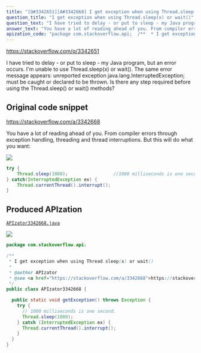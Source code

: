 ```yaml
---
title: "[Q#3342651][A#3342668] I get exception when using Thread.sleep(x) or wait()"
question_title: "I get exception when using Thread.sleep(x) or wait()"
question_text: "I have tried to delay - or put to sleep - my Java program, but an error occurs. I'm unable to use Thread.sleep(x) or wait(). The same error message appears: unreported exception java.lang.InterruptedException; must be caught or declared to be thrown. Is there any step required before using the Thread.sleep() or wait() methods?"
answer_text: "You have a lot of reading ahead of you. From compiler errors through exception handling, threading and thread interruptions. But this will do what you want:"
apization_code: "package com.stackoverflow.api;  /**  * I get exception when using Thread.sleep(x) or wait()  *  * @author APIzator  * @see <a href=\"https://stackoverflow.com/a/3342668\">https://stackoverflow.com/a/3342668</a>  */ public class APIzator3342668 {    public static void getException() throws Exception {     try {       // 1000 milliseconds is one second.       Thread.sleep(1000);     } catch (InterruptedException ex) {       Thread.currentThread().interrupt();     }   } }"
---
```


https://stackoverflow.com/q/3342651

I have tried to delay - or put to sleep - my Java program, but an error occurs.
I&#x27;m unable to use Thread.sleep(x) or wait(). The same error message appears:
unreported exception java.lang.InterruptedException; must be caught or declared to be thrown.
Is there any step required before using the Thread.sleep() or wait() methods?



## Original code snippet

https://stackoverflow.com/a/3342668

You have a lot of reading ahead of you. From compiler errors through exception handling, threading and thread interruptions. But this will do what you want:

<div class="code-logo"><img src="/stackoverflow.png" /></div>

```java
try {
    Thread.sleep(1000);                 //1000 milliseconds is one second.
} catch(InterruptedException ex) {
    Thread.currentThread().interrupt();
}
```

## Produced APIzation

[`APIzator3342668.java`](https://github.com/pasqualesalza/apization/raw/main/data/search/APIzator3342668.java)

<div class="code-logo"><img src="/apizator.png" /></div>

```java
package com.stackoverflow.api;

/**
 * I get exception when using Thread.sleep(x) or wait()
 *
 * @author APIzator
 * @see <a href="https://stackoverflow.com/a/3342668">https://stackoverflow.com/a/3342668</a>
 */
public class APIzator3342668 {

  public static void getException() throws Exception {
    try {
      // 1000 milliseconds is one second.
      Thread.sleep(1000);
    } catch (InterruptedException ex) {
      Thread.currentThread().interrupt();
    }
  }
}

```